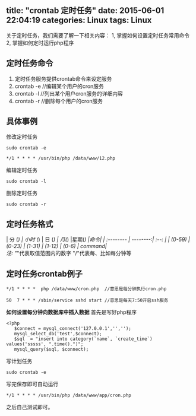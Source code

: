 title: "crontab 定时任务"
date: 2015-06-01 22:04:19
categories: Linux
tags: Linux
---
关于定时任务，我们需要了解一下相关内容：
1, 掌握如何设置定时任务常用命令
2, 掌握如何定时运行php程序
<!--more-->
## 定时任务命令
1. 定时任务服务提供crontab命令来设定服务
2. crontab -e //编辑某个用户的cron服务
3. crontab -l //列出某个用户cron服务的详细内容
4. crontab -r //删除每个用户的cron服务

## 具体事例
修改定时任务
```
sudo crontab -e
```
```
*/1 * * * * /usr/bin/php /data/www/12.php
```
编辑定时任务
```
sudo crontab -l
```
删除定时任务
```
sudo crontab -r
```
## 定时任务格式
| 分 (*)  |  小时 (*)  | 日 (*)  | 月(*)  	|星期(*)  |命令|
| :-------- | --------:| :--: |
|  (0-59)  |   (0-23)     |  (1-31)   | (1-12)  | (0-6) | command|  
注: "*"代表取值范围内的数字
	"/"代表每、比如每分钟等

## 定时任务crontab例子
```
*/1 * * * *  php /data/www/cron.php  //意思是每分钟执行cron.php
```
```
50  7 * * * /sbin/service sshd start //意思是每天7:50开启ssh服务
```
**如何设置每分钟向数据库中插入数据**
首先是写好php程序
```
<?php
   $connect = mysql_connect('127.0.0.1','','');
   mysql_select_db('test',$connect);
   $sql  = "insert into category(`name`, `create_time`) values('sssss', ".time().")";
   mysql_query($sql, $connect);
```
写计划任务
```
sudo crontab -e
```
写完保存即可自动运行
```
*/1 * * * * /usr/bin/php /data/www/app/cron.php
```
之后自己测试即可。
